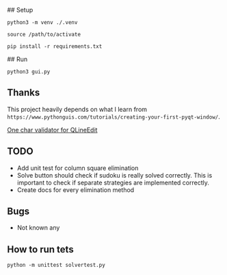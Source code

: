 ## Setup

```
python3 -m venv ./.venv
```

```
source /path/to/activate
```

```
pip install -r requirements.txt
```

## Run

```
python3 gui.py
```
## Thanks

This project heavily depends on what I learn from `https://www.pythonguis.com/tutorials/creating-your-first-pyqt-window/`.


[One char validator for QLineEdit](https://stackoverflow.com/questions/17908040/is-there-a-convenient-way-to-input-only-one-character-by-some-qt-widget)


## TODO
- Add unit test for column square elimination
- Solve button should check if sudoku is really solved correctly. This is important to check if separate strategies are implemented correctly.
- Create docs for every elimination method

## Bugs
- Not known any

## How to run tets

`python -m unittest solvertest.py`
